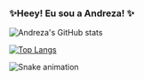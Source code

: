  ### ✨Heey! Eu sou a Andreza! ✨ 
 

![Andreza's GitHub stats](https://github-readme-stats.vercel.app/api?username=andrezamp&show_icons=true&theme=cobalt)

[![Top Langs](https://github-readme-stats.vercel.app/api/top-langs/?username=andrezamp&layout=compact&show_icons=true&theme=radical&langs_count=10)](https://github.com/andrezamp/github-readme-stats)


 ![Snake animation](https://github.com/andrezamp/andrezamp/blob/output/github-contribution-grid-snake.svg)

